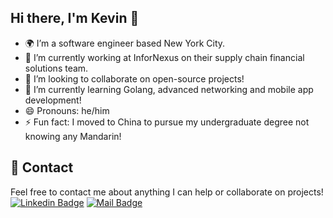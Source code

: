 ## Hi there, I'm Kevin 👋

<!--
**kevin-orellana/kevin-orellana** is a ✨ _special_ ✨ repository because its `README.md` (this file) appears on your GitHub profile.
- 🔭 I’m currently working on ...
- 🌱 I’m currently learning ...
- 👯 I’m looking to collaborate on ...
- 🤔 I’m looking for help with ...
- 💬 Ask me about ...
- 📫 How to reach me: ...
- 😄 Pronouns: ...
- ⚡ Fun fact: ...
-->
- 🌍 I’m a software engineer based New York City.
- 🔭 I’m currently working at InforNexus on their supply chain financial solutions team.
- 👯 I’m looking to collaborate on open-source projects!
- 🌱  I’m currently learning Golang, advanced networking and mobile app development!
- 😄 Pronouns: he/him
- ⚡ Fun fact: I moved to China to pursue my undergraduate degree not knowing any Mandarin!

## 📌 Contact
Feel free to contact me about anything I can help or collaborate on projects!<br>
[![Linkedin Badge](https://img.shields.io/badge/linkedin-%230077B5.svg?&style=for-the-badge&logo=linkedin&logoColor=white)](https://www.linkedin.com/in/kevinorellana)
[![Mail Badge](https://img.shields.io/badge/email-c14438?style=for-the-badge&logo=Gmail&logoColor=white&link=mailto:orellanak96@gmail.com)](mailto:orellanak96@gmail.com)

